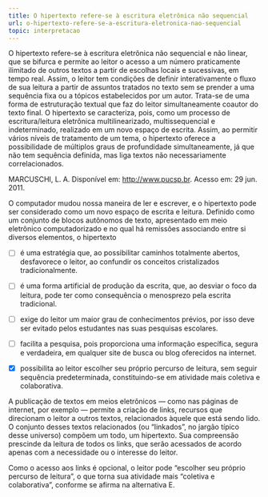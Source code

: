 ```yaml
---
title: O hipertexto refere-se à escritura eletrônica não sequencial
url: o-hipertexto-refere-se-a-escritura-eletronica-nao-sequencial
topic: interpretacao
---
```



O hipertexto refere-se à escritura eletrônica não sequencial e não linear, que se bifurca e permite ao leitor o acesso a um número praticamente ilimitado de outros textos a partir de escolhas locais e sucessivas, em tempo real. Assim, o leitor tem condições de definir interativamente o fluxo de sua leitura a partir de assuntos tratados no texto sem se prender a uma sequência fixa ou a tópicos estabelecidos por um autor. Trata-se de uma forma de estruturação textual que faz do leitor simultaneamente coautor do texto final. O hipertexto se caracteriza, pois, como um processo de escritura/leitura eletrônica multilinearizado, multissequencial e indeterminado, realizado em um novo espaço de escrita. Assim, ao permitir vários níveis de tratamento de um tema, o hipertexto oferece a possibilidade de múltiplos graus de profundidade simultaneamente, já que não tem sequência definida, mas liga textos não necessariamente correlacionados.

MARCUSCHI, L. A. Disponível em: http://www.pucsp.br. Acesso em: 29 jun. 2011.

O computador mudou nossa maneira de ler e escrever, e o hipertexto pode ser considerado como um novo espaço de escrita e leitura. Definido como um conjunto de blocos autônomos de texto, apresentado em meio eletrônico computadorizado e no qual há remissões associando entre si diversos elementos, o hipertexto



- [ ] é uma estratégia que, ao possibilitar caminhos totalmente abertos, desfavorece o leitor, ao confundir os conceitos cristalizados tradicionalmente.
- [ ] é uma forma artificial de produção da escrita, que, ao desviar o foco da leitura, pode ter como consequência o menosprezo pela escrita tradicional.
- [ ] exige do leitor um maior grau de conhecimentos prévios, por isso deve ser evitado pelos estudantes nas suas pesquisas escolares.
- [ ] facilita a pesquisa, pois proporciona uma informação específica, segura e verdadeira, em qualquer site de busca ou blog oferecidos na internet.
- [x] possibilita ao leitor escolher seu próprio percurso de leitura, sem seguir sequência predeterminada, constituindo-se em atividade mais coletiva e colaborativa.


A publicação de textos em meios eletrônicos — como nas páginas de internet, por exemplo — permite a criação de links, recursos que direcionam o leitor a outros textos, relacionados àquele que está sendo lido. O conjunto desses textos relacionados (ou “linkados”, no jargão típico desse universo) compõem um todo, um hipertexto. Sua compreensão prescinde da leitura de todos os links, que serão acessados de acordo apenas com a necessidade ou o interesse do leitor.

Como o acesso aos links é opcional, o leitor pode “escolher seu próprio percurso de leitura”, o que torna sua atividade mais “coletiva e colaborativa”, conforme se afirma na alternativa E.
